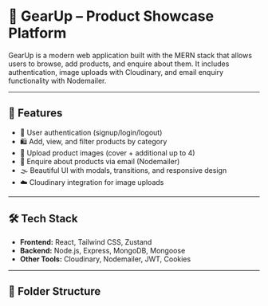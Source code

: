 # 🧥 GearUp – Product Showcase Platform

GearUp is a modern web application built with the MERN stack that allows users to browse, add products, and enquire about them. It includes authentication, image uploads with Cloudinary, and email enquiry functionality with Nodemailer.

---

## 🚀 Features

- 👤 User authentication (signup/login/logout)  
- 🛍️ Add, view, and filter products by category  
- 📸 Upload product images (cover + additional up to 4)  
- 📧 Enquire about products via email (Nodemailer)  
- 🌫️ Beautiful UI with modals, transitions, and responsive design  
- ☁️ Cloudinary integration for image uploads  

---

## 🛠️ Tech Stack

- **Frontend:** React, Tailwind CSS, Zustand  
- **Backend:** Node.js, Express, MongoDB, Mongoose  
- **Other Tools:** Cloudinary, Nodemailer, JWT, Cookies  

---

## 📂 Folder Structure


